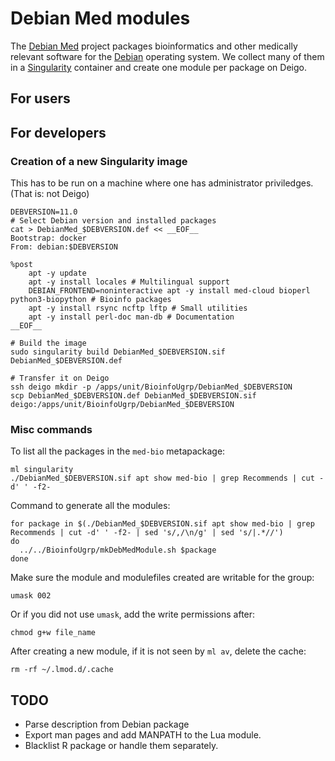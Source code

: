 Debian Med modules
==================

The [Debian Med](https://www.debian.org/devel/debian-med/) project packages
bioinformatics and other medically relevant software for the
[Debian](https://www.debian.org/intro/about) operating system.  We collect
many of them in a [Singularity](https://sylabs.io/) container and create one
module per package on Deigo.

For users
---------


For developers
--------------

### Creation of a new Singularity image

This has to be run on a machine where one has administrator priviledges.
(That is: not Deigo)

```
DEBVERSION=11.0
# Select Debian version and installed packages
cat > DebianMed_$DEBVERSION.def << __EOF__
Bootstrap: docker
From: debian:$DEBVERSION

%post
    apt -y update
    apt -y install locales # Multilingual support
    DEBIAN_FRONTEND=noninteractive apt -y install med-cloud bioperl python3-biopython # Bioinfo packages
    apt -y install rsync ncftp lftp # Small utilities
    apt -y install perl-doc man-db # Documentation
__EOF__

# Build the image
sudo singularity build DebianMed_$DEBVERSION.sif DebianMed_$DEBVERSION.def

# Transfer it on Deigo
ssh deigo mkdir -p /apps/unit/BioinfoUgrp/DebianMed_$DEBVERSION
scp DebianMed_$DEBVERSION.def DebianMed_$DEBVERSION.sif deigo:/apps/unit/BioinfoUgrp/DebianMed_$DEBVERSION
```

### Misc commands

To list all the packages in the `med-bio` metapackage:

```
ml singularity
./DebianMed_$DEBVERSION.sif apt show med-bio | grep Recommends | cut -d' ' -f2-
```

Command to generate all the modules:

```
for package in $(./DebianMed_$DEBVERSION.sif apt show med-bio | grep Recommends | cut -d' ' -f2- | sed 's/,/\n/g' | sed 's/|.*//')
do
  ../../BioinfoUgrp/mkDebMedModule.sh $package
done
```

Make sure the module and modulefiles created are writable for the group:

```
umask 002
```

Or if you did not use `umask`, add the write permissions after:

```
chmod g+w file_name
```

After creating a new module, if it is not seen by `ml av`, delete the cache:

```
rm -rf ~/.lmod.d/.cache
```

## TODO

 - Parse description from Debian package
 - Export man pages and add MANPATH to the Lua module.
 - Blacklist R package or handle them separately.

